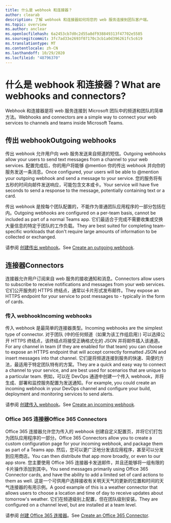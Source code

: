 ```yaml
---
title: 什么是 webhook 和连接器？
author: clearab
description: 了解 webhook 和连接器如何将您的 web 服务连接到团队客户端。
ms.topic: overview
ms.author: anclear
ms.openlocfilehash: 6a2453cb7d0c2d55a8df938849313f47702e5585
ms.sourcegitcommit: 3fc7ad33e2693f07170c3cb1a0d396261fc5c619
ms.translationtype: MT
ms.contentlocale: zh-CN
ms.lasthandoff: 10/29/2020
ms.locfileid: "48796370"
---
```

# <a name="what-are-webhooks-and-connectors"></a><span data-ttu-id="98d2f-103">什么是 webhook 和连接器？</span><span class="sxs-lookup"><span data-stu-id="98d2f-103">What are webhooks and connectors?</span></span>

<span data-ttu-id="98d2f-104">Webhook 和连接器是将 web 服务连接到 Microsoft 团队中的频道和团队的简单方法。</span><span class="sxs-lookup"><span data-stu-id="98d2f-104">Webhooks and connectors are a simple way to connect your web services to channels and teams inside Microsoft Teams.</span></span> 

## <a name="outgoing-webhooks"></a><span data-ttu-id="98d2f-105">传出 webhook</span><span class="sxs-lookup"><span data-stu-id="98d2f-105">Outgoing webhooks</span></span>

<span data-ttu-id="98d2f-106">传出 webhook 允许用户向 web 服务发送来自频道的短信。</span><span class="sxs-lookup"><span data-stu-id="98d2f-106">Outgoing webhooks allow your users to send text messages from a channel to your web services.</span></span> <span data-ttu-id="98d2f-107">配置完成后，你的用户将能够 @mention 你的传出 webhook 并向你的服务发送一条消息。</span><span class="sxs-lookup"><span data-stu-id="98d2f-107">Once configured, your users will be able to @mention your outgoing webhook and send a message to your service.</span></span> <span data-ttu-id="98d2f-108">您的服务将有五秒的时间向邮件发送响应，可能包含文本或卡。</span><span class="sxs-lookup"><span data-stu-id="98d2f-108">Your service will have five seconds to send a response to the message, potentially containing text or a card.</span></span>

<span data-ttu-id="98d2f-109">传出 webhook 是按每个团队配置的，不能作为普通团队应用程序的一部分包括在内。</span><span class="sxs-lookup"><span data-stu-id="98d2f-109">Outgoing webhooks are configured on a per-team basis, cannot be included as part of a normal Teams app.</span></span> <span data-ttu-id="98d2f-110">它们最适合于完成不需要收集或交换大量信息的特定于团队的工作负载。</span><span class="sxs-lookup"><span data-stu-id="98d2f-110">They are best suited for completing team-specific workloads that don't require large amounts of information to be collected or exchanged.</span></span>

<span data-ttu-id="98d2f-111">请参阅 [创建传出 webhook](~/webhooks-and-connectors/how-to/add-outgoing-webhook.md)。</span><span class="sxs-lookup"><span data-stu-id="98d2f-111">See [Create an outgoing webhook](~/webhooks-and-connectors/how-to/add-outgoing-webhook.md).</span></span>

## <a name="connectors"></a><span data-ttu-id="98d2f-112">连接器</span><span class="sxs-lookup"><span data-stu-id="98d2f-112">Connectors</span></span>

<span data-ttu-id="98d2f-113">连接器允许用户订阅来自 web 服务的接收通知和消息。</span><span class="sxs-lookup"><span data-stu-id="98d2f-113">Connectors allow users to subscribe to receive notifications and messages from your web services.</span></span> <span data-ttu-id="98d2f-114">它们公开服务的 HTTPS 终结点，通常以卡片形式发布邮件。</span><span class="sxs-lookup"><span data-stu-id="98d2f-114">They expose an HTTPS endpoint for your service to post messages to - typically in the form of cards.</span></span>

### <a name="incoming-webhooks"></a><span data-ttu-id="98d2f-115">传入 webhook</span><span class="sxs-lookup"><span data-stu-id="98d2f-115">Incoming webhooks</span></span>

<span data-ttu-id="98d2f-116">传入 webhook 是最简单的连接器类型。</span><span class="sxs-lookup"><span data-stu-id="98d2f-116">Incoming webhooks are the simplest type of connector.</span></span> <span data-ttu-id="98d2f-117">对于团队 (中的任何频道（如果为该工作组启用）) 可以选择公开 HTTPS 终结点，该终结点将接受正确格式化的 JSON 并将邮件插入该通道。</span><span class="sxs-lookup"><span data-stu-id="98d2f-117">For any channel in team (if they are enabled for that team) you can choose to expose an HTTPS endpoint that will accept correctly formatted JSON and insert messages into that channel.</span></span> <span data-ttu-id="98d2f-118">它们是将频道连接到服务的快速、简便的方法，最适用于特定团队特有的方案。</span><span class="sxs-lookup"><span data-stu-id="98d2f-118">They are a quick and easy way to connect a channel to your service, and are best used for scenarios that are unique to a particular team.</span></span> <span data-ttu-id="98d2f-119">例如，可以在 DevOps 通道中创建一个传入 webhook，并将生成、部署和监控服务配置为发送通知。</span><span class="sxs-lookup"><span data-stu-id="98d2f-119">For example, you could create an incoming webhook in your DevOps channel and configure your build, deployment and monitoring services to send alerts.</span></span>

<span data-ttu-id="98d2f-120">请参阅 [创建传入 webhook](~/webhooks-and-connectors/how-to/add-incoming-webhook.md)。</span><span class="sxs-lookup"><span data-stu-id="98d2f-120">See [Create an incoming webhook](~/webhooks-and-connectors/how-to/add-incoming-webhook.md).</span></span>

### <a name="office-365-connectors"></a><span data-ttu-id="98d2f-121">Office 365 连接器</span><span class="sxs-lookup"><span data-stu-id="98d2f-121">Office 365 Connectors</span></span>

<span data-ttu-id="98d2f-122">Office 365 连接器允许您为传入的 webhook 创建自定义配置页，并将它们打包为团队应用程序的一部分。</span><span class="sxs-lookup"><span data-stu-id="98d2f-122">Office 365 Connectors allow you to create a custom configuration page for your incoming webhook, and package them as part of a Teams app.</span></span> <span data-ttu-id="98d2f-123">然后，您可以更广泛地分发该应用程序，甚至可以分发到应用商店。</span><span class="sxs-lookup"><span data-stu-id="98d2f-123">You can then distribute that app more broadly, or even to our app store.</span></span> <span data-ttu-id="98d2f-124">您主要使用 Office 365 连接器卡发送邮件，并且还能够将一组有限的卡片操作添加到其中。</span><span class="sxs-lookup"><span data-stu-id="98d2f-124">You send messages primarily using Office 365 Connector cards, and have the ability to add a limited set of card actions to them as well.</span></span> <span data-ttu-id="98d2f-125">这是一个可供用户选择接收有关明天天气的更新的位置和时间的天气连接器的有用示例。</span><span class="sxs-lookup"><span data-stu-id="98d2f-125">A good example of this is a weather connector that allows users to choose a location and time of day to receive updates about tomorrow's weather.</span></span> <span data-ttu-id="98d2f-126">它们在频道级别上配置，但在团队级别安装。</span><span class="sxs-lookup"><span data-stu-id="98d2f-126">They are configured on a channel level, but are installed at a team level.</span></span>

<span data-ttu-id="98d2f-127">请参阅 [创建 Office 365 连接器](~/webhooks-and-connectors/how-to/connectors-creating.md)。</span><span class="sxs-lookup"><span data-stu-id="98d2f-127">See [Create an Office 365 Connector](~/webhooks-and-connectors/how-to/connectors-creating.md).</span></span>
